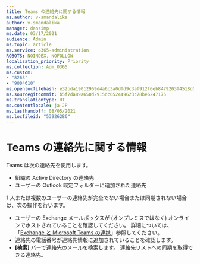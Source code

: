 ```yaml
---
title: Teams の連絡先に関する情報
ms.author: v-smandalika
author: v-smandalika
manager: dansimp
ms.date: 03/17/2021
audience: Admin
ms.topic: article
ms.service: o365-administration
ROBOTS: NOINDEX, NOFOLLOW
localization_priority: Priority
ms.collection: Adm_O365
ms.custom:
- "8263"
- "9004610"
ms.openlocfilehash: e32bda19012969d4a6c3a0dfd9c3af912f6eb8479203f4518d55727163266086
ms.sourcegitcommit: b5f7da89a650d2915dc652449623c78be6247175
ms.translationtype: HT
ms.contentlocale: ja-JP
ms.lasthandoff: 08/05/2021
ms.locfileid: "53926286"
---
```

# <a name="information-about-teams-contacts"></a>Teams の連絡先に関する情報

Teams は次の連絡先を使用します。

- 組織の Active Directory の連絡先
- ユーザーの Outlook 既定フォルダーに追加された連絡先

1 人または複数のユーザーの連絡先が完全でない場合または同期されない場合は、次の操作を行います。

- ユーザーの Exchange メールボックスが (オンプレミスではなく) オンラインでホストされていることを確認してください。 詳細については、「[Exchange と Microsoft Teams の連携](/microsoftteams/exchange-teams-interact)」参照してください。
- 連絡先の電話番号が連絡先情報に追加されていることを確認します。
- **[検索]** バーで連絡先のメールを検索します。 連絡先リストへの同期を取得できる連絡先。


